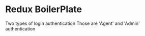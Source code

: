 # Redux BoilerPlate

Two types of login authentication
Those are 'Agent' and 'Admin' authentication

